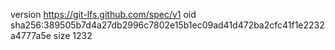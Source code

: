 version https://git-lfs.github.com/spec/v1
oid sha256:389505b7d4a27db2996c7802e15b1ec09ad41d472ba2cfc41f1e2232a4777a5e
size 1232
